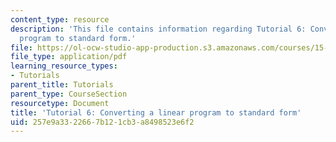 ```yaml
---
content_type: resource
description: 'This file contains information regarding Tutorial 6: Converting a linear
  program to standard form.'
file: https://ol-ocw-studio-app-production.s3.amazonaws.com/courses/15-053-optimization-methods-in-management-science-spring-2013/257e9a3322667b121cb3a8498523e6f2_MIT15_053S13_tut06.pdf
file_type: application/pdf
learning_resource_types:
- Tutorials
parent_title: Tutorials
parent_type: CourseSection
resourcetype: Document
title: 'Tutorial 6: Converting a linear program to standard form'
uid: 257e9a33-2266-7b12-1cb3-a8498523e6f2
---
```

